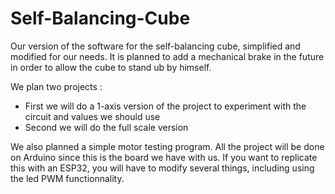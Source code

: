 # Self-Balancing-Cube

Our version of the software for the self-balancing cube, simplified and modified for our needs.
It is planned to add a mechanical brake in the future in order to allow the cube to stand ub by himself.

We plan two projects :
- First we will do a 1-axis version of the project to experiment with the circuit and values we should use
- Second we will do the full scale version

We also planned a simple motor testing program.
All the project will be done on Arduino since this is the board we have with us. If you want to replicate this with an ESP32, you will have to modify several things, including using the led PWM functionnality.
